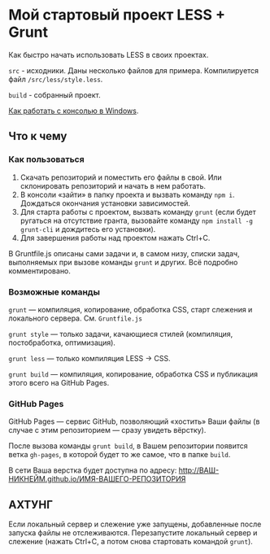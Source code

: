 # Мой стартовый проект LESS + Grunt

Как быстро начать использовать LESS в своих проектах.

`src` - исходники. Даны несколько файлов для примера. Компилируется файл `/src/less/style.less`.

`build` - собранный проект.

[Как работать с консолью в Windows](http://nicothin.ru/page/console-windows).



## Что к чему

### Как пользоваться

1. Скачать репозиторий и поместить его файлы в свой. Или склонировать репозиторий и начать в нем работать.
2. В консоли «зайти» в папку проекта и вызвать команду `npm i`. Дождаться окончания установки зависимостей.
3. Для старта работы с проектом, вызвать команду `grunt` (если будет ругаться на отсутствие гранта, вызовайте команду `npm install -g grunt-cli` и дождитесь его установки).
4. Для завершения работы над проектом нажать Ctrl+C.

В Gruntfile.js описаны сами задачи и, в самом низу, списки задач, выполняемых при вызове команды `grunt` и других. Всё подробно комментировано.



### Возможные команды

`grunt` — компиляция, копирование, обработка CSS, старт слежения и локального сервера. См. `Gruntfile.js`

`grunt style` — только задачи, качающиеся стилей (компиляция, постобработка, оптимизация).

`grunt less` — только компиляция LESS → CSS.

`grunt build` — компиляция, копирование, обработка CSS и публикация этого всего на GitHub Pages.



### GitHub Pages

GitHub Pages — сервис GitHub, позволяющий «хостить» Ваши файлы (в случае с этим репозиторием — сразу увидеть вёрстку).

После вызова команды `grunt build`, в Вашем репозитории появится ветка `gh-pages`, в которой будет то же самое, что в папке `build`.

В сети Ваша верстка будет доступна по адресу: http://ВАШ-НИКНЕЙМ.github.io/ИМЯ-ВАШЕГО-РЕПОЗИТОРИЯ



## АХТУНГ

Если локальный сервер и слежение уже запущены, добавленные после запуска файлы не отслеживаются. Перезапустите локальный сервер и слежение (нажать Ctrl+C, а потом снова стартовать командой `grunt`).

